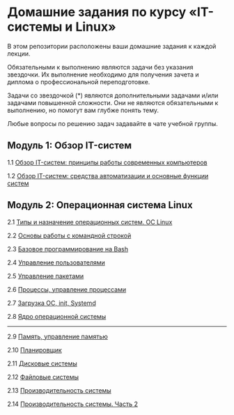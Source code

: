 
# Домашние задания по курсу «IT-системы и Linux»

В этом репозитории расположены ваши домашние задания к каждой лекции.

Обязательными к выполнению являются задачи без указания звездочки. Их выполнение необходимо для получения зачета и диплома о профессиональной переподготовке.

Задачи со звездочкой (*) являются дополнительными задачами и/или задачами повышенной сложности. Они не являются обязательными к выполнению, но помогут вам глубже понять тему.

Любые вопросы по решению задач задавайте в чате учебной группы.


## Модуль 1: Обзор IT-систем	

1.1 [Обзор IT-систем: принципы работы современных компьютеров](1-01.md)

1.2 [Обзор IT-систем: cредства автоматизации и основные функции систем](1-02.md)

## Модуль 2: Операционная система Linux	

2.1 [Типы и назначение операционных систем. ОС Linux](2-01.md)

2.2 [Основы работы с командной строкой](2-02.md)

2.3 [Базовое программирование на Bash](2-03.md)

2.4 [Управление пользователями](2-04.md)

2.5 [Управление пакетами](2-05.md)

2.6 [Процессы, управление процессами](2-06.md)

2.7 [Загрузка ОС, init, Systemd](2-07.md)

2.8 [Ядро операционной системы](2-08.md)

---

2.9 [Память, управление памятью](2-09.md)

2.10 [Планировщик](2-10.md)

2.11 [Дисковые системы](2-11.md)

2.12 [Файловые системы](2-12.md)

2.13 [Производительность системы](2-13.md)

2.14 [Производительность системы. Часть 2](2-14.md)
